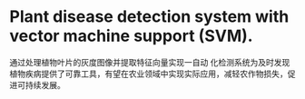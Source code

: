 # Plant disease detection system with vector machine support (SVM).
通过处理植物叶片的灰度图像并提取特征向量实现一自动 化检测系统为及时发现植物疾病提供了可靠工具，有望在农业领域中实现实际应用，减轻农作物损失，促进可持续发展。
